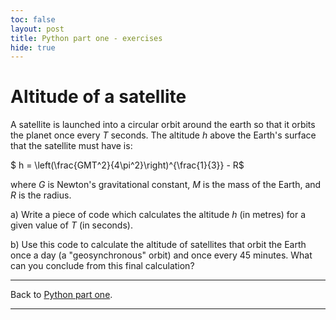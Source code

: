 ```yaml
---
toc: false
layout: post
title: Python part one - exercises
hide: true
---
```


# Altitude of a satellite

A satellite is launched into a circular orbit around the earth so that it orbits the planet once every $T$ seconds. The altitude $h$ above the Earth's surface that the satellite must have is:

$ h = \left(\frac{GMT^2}{4\pi^2}\right)^{\frac{1}{3}} - R$

where $G$ is Newton's gravitational constant, $M$ is the mass of the Earth, and $R$ is the radius.

a) Write a piece of code which calculates the altitude $h$ (in metres) for a given value of $T$ (in seconds).

b) Use this code to calculate the altitude of satellites that orbit the Earth once a day (a "geosynchronous" orbit) and once every 45 minutes. What can you conclude from this final calculation?

---

Back to [Python part one](https://nu-cem.github.io/CompPhys/2021/08/02/Python_basics_one.html).

---
